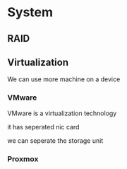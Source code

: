# System

## RAID

## Virtualization

We can use more machine on a device

### VMware

VMware is a virtualization technology

it has seperated nic card

we can seperate the storage unit

### Proxmox


